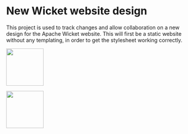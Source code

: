 New Wicket website design
=========================

This project is used to track changes and allow collaboration on a new design for the Apache Wicket website. This will first be a static website without any templating, in order to get the stylesheet working correctly.

<img src="http://github.com/dashorst/wicket-site/raw/master/logo.svg" width="100px" height="100px"/>
<p>
<img src="http://github.com/dashorst/wicket-site/raw/master/logo-shadow.svg" width="100px" />